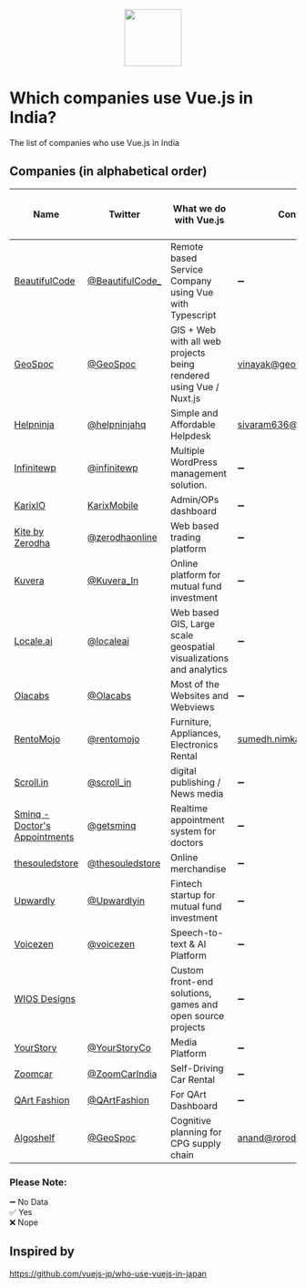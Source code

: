 <p align="center"><a href="https://vuejs.org" target="_blank"><img width="100"src="https://vuejs.org/images/logo.png"></a></p>

# Which companies use Vue.js in India?
The list of companies who use Vue.js in India

## Companies (in alphabetical order)

Name | Twitter | What we do with Vue.js | Contact Person | Open for Event Spaces | Open to Hire
------------ | ------- | ------- | ------- | ------- | -------
[BeautifulCode](https://www.beautifulcode.co) | [@BeautifulCode_](https://twitter.com/beautifulcode_) | Remote based Service Company using Vue with Typescript | ➖ | ➖ | ➖ 
[GeoSpoc](https://www.geospoc.com) | [@GeoSpoc](https://twitter.com/geospoc) | GIS + Web with all web projects being rendered using Vue / Nuxt.js | [vinayak@geospoc.com](https://github.com/vinayakkulkarni) | ✅ | ✅ 
[Helpninja](https://helpninja.com) | [@helpninjahq](https://twitter.com/helpninjahq) | Simple and Affordable Helpdesk | [sivaram636@helpninja.com](https://github.com/sivaramsi) | ➖ | ➖ 
[Infinitewp](https://infinitewp.com) | [@infinitewp](https://twitter.com/infinitewp) | Multiple WordPress management solution. | ➖ | ➖ | ➖
[KarixIO](https://www.karix.io/) | [KarixMobile](https://twitter.com/KarixMobile) | Admin/OPs dashboard | ➖ | ➖ | ➖ 
[Kite by Zerodha](https://kite.zerodha.com/) | [@zerodhaonline](https://twitter.com/zerodhaonline) | Web based trading platform | ➖ | ➖ | ➖ 
[Kuvera](https://kuvera.in/) | [@Kuvera_In](https://twitter.com/Kuvera_in) | Online platform for mutual fund investment | ➖ | ➖ | ➖ 
[Locale.ai](https://locale.ai/) | [@localeai](https://twitter.com/localeai) | Web based GIS, Large scale geospatial visualizations and analytics |  ➖ | ➖ | ➖
[Olacabs](https://www.olacabs.com) | [@Olacabs](https://twitter.com/Olacabs) | Most of the Websites and Webviews | ➖ | ➖ | ➖ 
[RentoMojo](https://rentomojo.com) | [@rentomojo](https://twitter.com/rentomojo) | Furniture, Appliances, Electronics Rental | [sumedh.nimkarde@rentomojo.com](https://github.com/lunaticmonk) | ➖ | ➖ 
[Scroll.in](https://scroll.in) | [@scroll_in](https://twitter.com/scroll_in) | digital publishing / News media | ➖ | ➖ | ➖ 
[Sminq - Doctor's Appointments](https://www.sminq.com) | [@getsminq](https://twitter.com/getsminq) | Realtime appointment system for doctors | ➖ | ➖ | ➖ 
[thesouledstore](https://www.thesouledstore.com/) | [@thesouledstore](https://twitter.com/TheSouledStore) | Online merchandise | ➖ | ➖ | ➖ 
[Upwardly](https://www.upwardly.in) | [@Upwardlyin](https://twitter.com/upwardlyin) | Fintech startup for mutual fund investment | ➖ | ➖ | ➖ 
[Voicezen](https://voicezen.ai) | [@voicezen](https://twitter.com/voicezen) | Speech-to-text & AI Platform | ➖ | ➖ | ➖ 
[WIOS Designs](https://wiosdesigns.xyz) | | Custom front-end solutions, games and open source projects | ➖ | ➖ | ➖ 
[YourStory](https://yourstory.com) | [@YourStoryCo](https://twitter.com/YourStoryCo) | Media Platform | ➖ | ➖ | ➖ 
[Zoomcar](https://zoomcar.com) | [@ZoomCarIndia](https://twitter.com/ZoomCarIndia) | Self-Driving Car Rental | ➖ | ➖ | ➖ 
[QArt Fashion](https://www.qart.fashion/) | [@QArtFashion](https://twitter.com/QArtFashion) | For QArt Dashboard | ➖ | ➖ | ➖
[Algoshelf](https://www.algoshelf.com) | [@GeoSpoc](https://twitter.com/algoshelf) | Cognitive planning for CPG supply chain | [anand@rorodata.com](https://github.com/anandology) | ➖ | ✅ 
### Please Note:  

➖ No Data  
✅ Yes  
❌ Nope

## Inspired by
https://github.com/vuejs-jp/who-use-vuejs-in-japan

